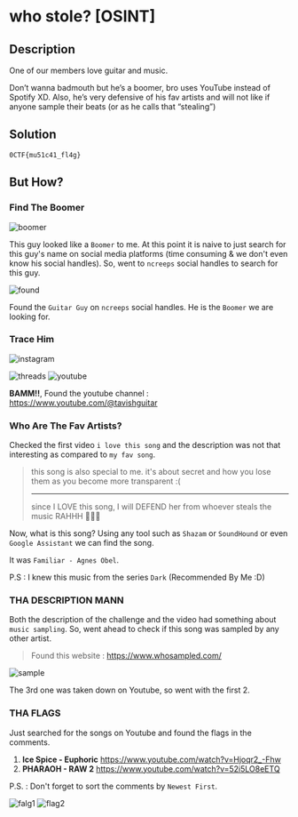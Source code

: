 # who stole? [OSINT]

## Description

One of our members love guitar and music. ⁠

Don’t wanna badmouth but he’s a boomer, bro uses YouTube instead of Spotify XD. ⁠Also, he’s very defensive of his fav artists and will not like if anyone sample their beats (or as he calls that “stealing”)

## Solution

`0CTF{mu51c41_fl4g}`

## But How?

### Find The Boomer

![boomer](./img/boomer.png)

This guy looked like a `Boomer` to me. At this point it is naive to just search for this guy's name on social media platforms (time consuming & we don't even know his social handles). So, went to `ncreeps` social handles to search for this guy.

![found](./img/guitarguy.png)

Found the `Guitar Guy` on `ncreeps` social handles. He is the `Boomer` we are looking for.

### Trace Him

![instagram](./img/insta.png)

![threads](./img/threads.png)
![youtube](./img/youtube.png)

**BAMM!!**, Found the youtube channel : <https://www.youtube.com/@tavishguitar>

### Who Are The Fav Artists?

Checked the first video `i love this song` and the description was not that interesting as compared to `my fav song`.

> this song is also special to me. it's about secret and how you lose them as you become more transparent :(
>
> _____
> since I LOVE this song, I will DEFEND her from whoever steals the music RAHHH 🦅🦅🦅

Now, what is this song? Using any tool such as `Shazam` or `SoundHound` or even `Google Assistant` we can find the song.

It was `Familiar - Agnes Obel`.

P.S : I knew this music from the series `Dark` (Recommended By Me :D)

### THA DESCRIPTION MANN

Both the description of the challenge and the video had something about `music sampling`. So, went ahead to check if this song was sampled by any other artist.

> Found this website : <https://www.whosampled.com/>

![sample](./img/sample.png)

The 3rd one was taken down on Youtube, so went with the first 2.

### THA FLAGS

Just searched for the songs on Youtube and found the flags in the comments.

1. **Ice Spice - Euphoric** <https://www.youtube.com/watch?v=Hjoqr2_-Fhw>
2. **PHARAOH - RAW 2** <https://www.youtube.com/watch?v=52i5LO8eETQ>

P.S. : Don't forget to sort the comments by `Newest First`.

![falg1](./img/f1.png)
![flag2](./img/f2.png)
